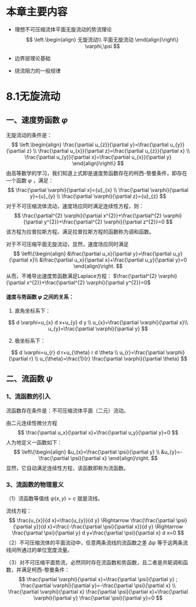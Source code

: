 # 本章主要内容

* 理想不可压缩流体平面无旋流动的势流理论
  $$
  \left.\begin{align}
  无旋流动\\
  平面无旋流动
  \end{align}\right\}
  \varphi,\psi
  $$

* 边界层理论基础

* 绕流阻力的一般规律

# 8.1无旋流动

## 一、速度势函数 $\varphi$ 

无旋流动的条件是：
$$
\left.\begin{align}
\frac{\partial u_{z}}{\partial y}=\frac{\partial u_{y}}{\partial z} \\
\frac{\partial u_{x}}{\partial z}=\frac{\partial u_{z}}{\partial x} \\
\frac{\partial u_{y}}{\partial x}=\frac{\partial u_{x}}{\partial y}
\end{align}\right\}
$$
由高等数学的学习，我们知道上式即是速度势函数存在的柯西-黎曼条件，即存在一个函数 $\varphi$ ，满足：
$$
\frac{\partial \varphi}{\partial x}={u}_{x} \\
\frac{\partial \varphi}{\partial y}={u}_{y} \\
\frac{\partial \varphi}{\partial z}={u}_{z}
$$
对于不可压缩流体流动，速度场应同时满足连续性方程，则：
$$
\frac{\partial^{2} \varphi}{\partial x^{2}}+\frac{\partial^{2} \varphi}{\partial y^{2}}+\frac{\partial^{2} \varphi}{\partial z^{2}}=0
$$
该方程为拉普拉斯方程。满足拉普拉斯方程的函数称为调和函数。

对于不可压缩平面无旋流动，显然，速度场应同时满足
$$
\left\{\begin{align}
&\frac{\partial u_x}{\partial y}=\frac{\partial u_y}{\partial x}\\
&\frac{\partial u_x}{\partial x}+\frac{\partial u_y}{\partial y}=0
\end{align}\right.
$$
从而，不难导出速度势函数满足Laplace方程： $\frac{\partial^{2} \varphi}{\partial x^{2}}+\frac{\partial^{2} \varphi}{\partial y^{2}}=0$ 

#### 速度与势函数 $\varphi$ 之间的关系：

1) 直角坐标系下：

$$
d \varphi=u_{x} d x+u_{y} d y \\
u_{x}=\frac{\partial \varphi}{\partial x}\\
u_{y}=\frac{\partial \varphi}{\partial y}
$$

2) 极坐标系下：

$$
d \varphi=u_{r} d r+u_{\theta} r d \theta \\
u_{r}=\frac{\partial \varphi}{\partial r} \\
u_{\theta}=\frac{1}{r} \frac{\partial \varphi}{\partial \theta}
$$

## 二、流函数 $\psi$ 

### 1、流函数的引入

流函数存在条件是：不可压缩流体平面（二元）流动。

由二元连续性微分方程
$$
\frac{\partial u_x}{\partial x}+\frac{\partial u_y}{\partial y}=0
$$
人为地定义一函数如下：
$$
\left\{\begin{align}
&u_{x}=\frac{\partial \psi}{\partial y} \\
&u_{y}=-\frac{\partial \psi}{\partial x}
\end{align}\right.
$$
显然，它自动满足连续性方程，该函数即称为流函数。

### 3、流函数的物理意义

（1）流函数等值线 $\psi(x,y)=c$ 就是流线。

流线方程：
$$
\frac{u_{x}}{d x}=\frac{u_{y}}{d y} \Rightarrow \frac{\frac{\partial \psi}{\partial y}}{d x}=\frac{-\frac{\partial \psi}{\partial x}}{d y} \Rightarrow \frac{\partial \psi}{\partial y} d y+\frac{\partial \psi}{\partial x} d x=0
$$
（2）不可压缩流体的平面流动中，任意两条流线的流函数之差 $\Delta\psi$ 等于这两条流线间所通过的单位宽度流量。

（3）对不可压缩平面势流，必然同时存在流函数和势函数，且二者是共轭调和函数，并满足柯西-黎曼条件：
$$
\frac{\partial \varphi}{\partial x}=\frac{\partial \psi}{\partial y} ; \frac{\partial \varphi}{\partial y}=-\frac{\partial \psi}{\partial x} \\
\frac{\partial \varphi}{\partial x} \frac{\partial \psi}{\partial x}+\frac{\partial \varphi}{\partial y} \frac{\partial \psi}{\partial y}=0
$$
